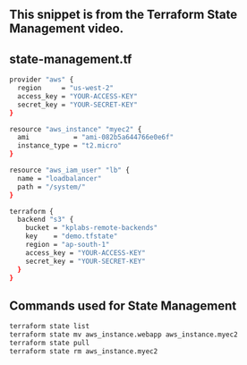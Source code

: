 ## This snippet is from the Terraform State Management video.

## state-management.tf
```sh
provider "aws" {
  region     = "us-west-2"
  access_key = "YOUR-ACCESS-KEY"
  secret_key = "YOUR-SECRET-KEY"
}

resource "aws_instance" "myec2" {
  ami           = "ami-082b5a644766e0e6f"
  instance_type = "t2.micro"
}

resource "aws_iam_user" "lb" {
  name = "loadbalancer"
  path = "/system/"
}

terraform {
  backend "s3" {
    bucket = "kplabs-remote-backends"
    key    = "demo.tfstate"
    region = "ap-south-1"
    access_key = "YOUR-ACCESS-KEY"
    secret_key = "YOUR-SECRET-KEY"
  }
}
```

## Commands used for State Management 

```sh
terraform state list
terraform state mv aws_instance.webapp aws_instance.myec2
terraform state pull
terraform state rm aws_instance.myec2
```

